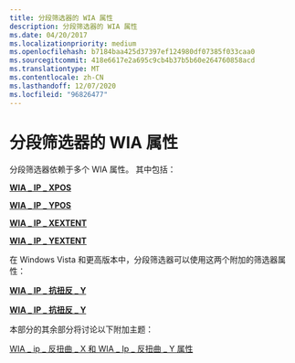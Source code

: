 ```yaml
---
title: 分段筛选器的 WIA 属性
description: 分段筛选器的 WIA 属性
ms.date: 04/20/2017
ms.localizationpriority: medium
ms.openlocfilehash: b7184baa425d37397ef124980df07385f033caa0
ms.sourcegitcommit: 418e6617e2a695c9cb4b37b5b60e264760858acd
ms.translationtype: MT
ms.contentlocale: zh-CN
ms.lasthandoff: 12/07/2020
ms.locfileid: "96826477"
---
```

# <a name="wia-properties-for-segmentation-filters"></a>分段筛选器的 WIA 属性





分段筛选器依赖于多个 WIA 属性。 其中包括：

[**WIA \_ IP \_ XPOS**](./wia-ips-xpos.md)

[**WIA \_ IP \_ YPOS**](./wia-ips-ypos.md)

[**WIA \_ IP \_ XEXTENT**](./wia-ips-xextent.md)

[**WIA \_ IP \_ YEXTENT**](./wia-ips-yextent.md)

在 Windows Vista 和更高版本中，分段筛选器可以使用这两个附加的筛选器属性：

[**WIA \_ IP \_ 抗扭反 \_ Y**](./wia-ips-deskew-y.md)

[**WIA \_ IP \_ 抗扭反 \_ Y**](./wia-ips-deskew-y.md)

本部分的其余部分将讨论以下附加主题：

[WIA \_ ip \_ 反扭曲 \_ X 和 WIA \_ Ip \_ 反扭曲 \_ Y 属性](wia-ips-deskew-x-and-wia-ips-deskew-y-properties.md)

 


